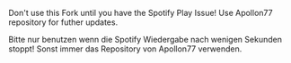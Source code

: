 <p>Don't use this Fork until you have the Spotify Play Issue! Use Apollon77 repository for futher updates.</p>
<p>Bitte nur benutzen wenn die Spotify Wiedergabe nach wenigen Sekunden stoppt! Sonst immer das Repository von Apollon77 verwenden.</p>
